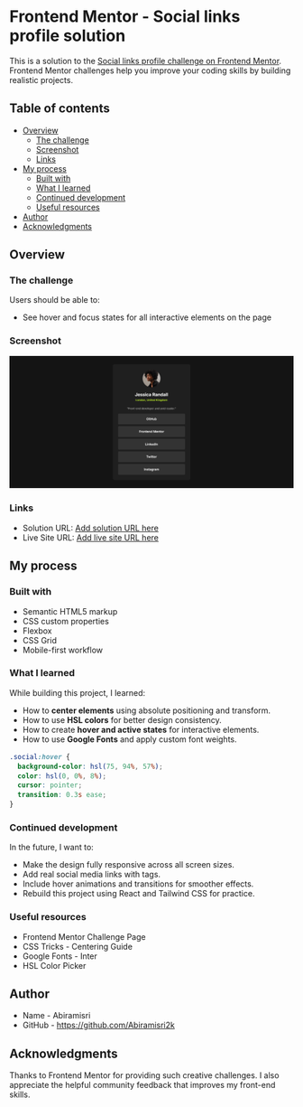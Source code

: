 # Frontend Mentor - Social links profile solution

This is a solution to the [Social links profile challenge on Frontend Mentor](https://www.frontendmentor.io/challenges/social-links-profile-UG32l9m6dQ). Frontend Mentor challenges help you improve your coding skills by building realistic projects. 

## Table of contents

- [Overview](#overview)
  - [The challenge](#the-challenge)
  - [Screenshot](#screenshot)
  - [Links](#links)
- [My process](#my-process)
  - [Built with](#built-with)
  - [What I learned](#what-i-learned)
  - [Continued development](#continued-development)
  - [Useful resources](#useful-resources)
- [Author](#author)
- [Acknowledgments](#acknowledgments)

## Overview

### The challenge

Users should be able to:

- See hover and focus states for all interactive elements on the page

### Screenshot

![](./assets/images/Screenshot%202025-10-31%20at%2010-38-16%20Frontend%20Mentor%20Social%20links%20profile.png)

### Links

- Solution URL: [Add solution URL here](https://your-solution-url.com)
- Live Site URL: [Add live site URL here](https://your-live-site-url.com)

## My process

### Built with

- Semantic HTML5 markup
- CSS custom properties
- Flexbox
- CSS Grid
- Mobile-first workflow

### What I learned

While building this project, I learned:
- How to **center elements** using absolute positioning and transform.
- How to use **HSL colors** for better design consistency.
- How to create **hover and active states** for interactive elements.
- How to use **Google Fonts** and apply custom font weights.

```css
.social:hover {
  background-color: hsl(75, 94%, 57%);
  color: hsl(0, 0%, 8%);
  cursor: pointer;
  transition: 0.3s ease;
}
```

### Continued development

In the future, I want to:

- Make the design fully responsive across all screen sizes.
- Add real social media links with <a> tags.
- Include hover animations and transitions for smoother effects.
- Rebuild this project using React and Tailwind CSS for practice.

### Useful resources

- Frontend Mentor Challenge Page
- CSS Tricks - Centering Guide
- Google Fonts - Inter
- HSL Color Picker

## Author

- Name - Abiramisri
- GitHub - https://github.com/Abiramisri2k 

## Acknowledgments

Thanks to Frontend Mentor for providing such creative challenges.
I also appreciate the helpful community feedback that improves my front-end skills.